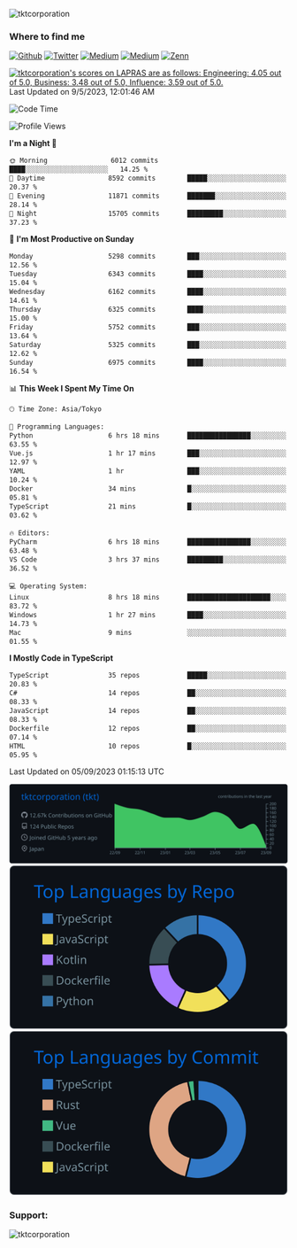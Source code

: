 <p align="left"> <img src="https://komarev.com/ghpvc/?username=tktcorporation&label=Profile%20views&color=0e75b6&style=flat" alt="tktcorporation" /> </p>

<h3>Where to find me</h3>
<p>
<a href="https://github.com/tktcorporation" target="_blank"><img alt="Github" src="https://img.shields.io/badge/GitHub-%2312100E.svg?&style=for-the-badge&logo=Github&logoColor=white" /></a>
<a href="https://twitter.com/tktcorporation" target="_blank"><img alt="Twitter" src="https://img.shields.io/badge/twitter-%231DA1F2.svg?&style=for-the-badge&logo=twitter&logoColor=white" /></a>
<a href="https://www.linkedin.com/in/tktcorporation" target="_blank"><img alt="Medium" src="https://img.shields.io/badge/linkdin-0a66c2.svg?&style=for-the-badge&logo=linkedin&logoColor=white" /></a>
<a href="https://qiita.com/tktcorporation" target="_blank"><img alt="Medium" src="https://img.shields.io/badge/qiita-55C500.svg?&style=for-the-badge&logo=qiita&logoColor=white" /></a>
<a href="https://zenn.dev/tktcorporation" target="_blank"><img alt="Zenn" src="https://img.shields.io/badge/Zenn-3EA8FF.svg?&style=for-the-badge&logo=Zenn&logoColor=white" /></a>
</p>

<!--START_SECTION:lapras-card-->
<p ><a href="https://lapras.com/public/tktcorporation" target="_blank" rel="noopener noreferrer"><img alt="tktcorporation's scores on LAPRAS are as follows: Engineering: 4.05 out of 5.0, Business: 3.48 out of 5.0, Influence: 3.59 out of 5.0." src="https://lapras-card-generator.vercel.app/api/svg?e=4.05&b=3.48&i=3.59&b1=%23232323&b2=%236d6d6d&i1=%23212121&i2=%23818181&l=en" width="300" ></a>  
Last Updated on 9/5/2023, 12:01:46 AM</p>
<!--END_SECTION:lapras-card-->
  
<!--START_SECTION:waka-->
![Code Time](http://img.shields.io/badge/Code%20Time-1%2C126%20hrs%2041%20mins-blue)

![Profile Views](http://img.shields.io/badge/Profile%20Views-17-blue)

**I'm a Night 🦉** 

```text
🌞 Morning                6012 commits        ████░░░░░░░░░░░░░░░░░░░░░   14.25 % 
🌆 Daytime                8592 commits        █████░░░░░░░░░░░░░░░░░░░░   20.37 % 
🌃 Evening                11871 commits       ███████░░░░░░░░░░░░░░░░░░   28.14 % 
🌙 Night                  15705 commits       █████████░░░░░░░░░░░░░░░░   37.23 % 
```
📅 **I'm Most Productive on Sunday** 

```text
Monday                   5298 commits        ███░░░░░░░░░░░░░░░░░░░░░░   12.56 % 
Tuesday                  6343 commits        ████░░░░░░░░░░░░░░░░░░░░░   15.04 % 
Wednesday                6162 commits        ████░░░░░░░░░░░░░░░░░░░░░   14.61 % 
Thursday                 6325 commits        ████░░░░░░░░░░░░░░░░░░░░░   15.00 % 
Friday                   5752 commits        ███░░░░░░░░░░░░░░░░░░░░░░   13.64 % 
Saturday                 5325 commits        ███░░░░░░░░░░░░░░░░░░░░░░   12.62 % 
Sunday                   6975 commits        ████░░░░░░░░░░░░░░░░░░░░░   16.54 % 
```


📊 **This Week I Spent My Time On** 

```text
🕑︎ Time Zone: Asia/Tokyo

💬 Programming Languages: 
Python                   6 hrs 18 mins       ████████████████░░░░░░░░░   63.55 % 
Vue.js                   1 hr 17 mins        ███░░░░░░░░░░░░░░░░░░░░░░   12.97 % 
YAML                     1 hr                ███░░░░░░░░░░░░░░░░░░░░░░   10.24 % 
Docker                   34 mins             █░░░░░░░░░░░░░░░░░░░░░░░░   05.81 % 
TypeScript               21 mins             █░░░░░░░░░░░░░░░░░░░░░░░░   03.62 % 

🔥 Editors: 
PyCharm                  6 hrs 18 mins       ████████████████░░░░░░░░░   63.48 % 
VS Code                  3 hrs 37 mins       █████████░░░░░░░░░░░░░░░░   36.52 % 

💻 Operating System: 
Linux                    8 hrs 18 mins       █████████████████████░░░░   83.72 % 
Windows                  1 hr 27 mins        ████░░░░░░░░░░░░░░░░░░░░░   14.73 % 
Mac                      9 mins              ░░░░░░░░░░░░░░░░░░░░░░░░░   01.55 % 
```

**I Mostly Code in TypeScript** 

```text
TypeScript               35 repos            █████░░░░░░░░░░░░░░░░░░░░   20.83 % 
C#                       14 repos            ██░░░░░░░░░░░░░░░░░░░░░░░   08.33 % 
JavaScript               14 repos            ██░░░░░░░░░░░░░░░░░░░░░░░   08.33 % 
Dockerfile               12 repos            ██░░░░░░░░░░░░░░░░░░░░░░░   07.14 % 
HTML                     10 repos            █░░░░░░░░░░░░░░░░░░░░░░░░   05.95 % 
```




 Last Updated on 05/09/2023 01:15:13 UTC
<!--END_SECTION:waka-->

[![](https://raw.githubusercontent.com/tktcorporation/tktcorporation/master/profile-summary-card-output/github_dark/0-profile-details.svg)](https://github.com/vn7n24fzkq/github-profile-summary-cards)
[![](https://raw.githubusercontent.com/tktcorporation/tktcorporation/master/profile-summary-card-output/github_dark/1-repos-per-language.svg)](https://github.com/vn7n24fzkq/github-profile-summary-cards) [![](https://raw.githubusercontent.com/tktcorporation/tktcorporation/master/profile-summary-card-output/github_dark/2-most-commit-language.svg)](https://github.com/vn7n24fzkq/github-profile-summary-cards)

<h3 align="left">Support:</h3>
<p><a href="https://www.buymeacoffee.com/tktcorporation"> <img align="left" src="https://cdn.buymeacoffee.com/buttons/v2/default-yellow.png" height="50" width="210" alt="tktcorporation" /></a></p><br><br>

